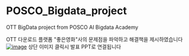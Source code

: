 # POSCO_Bigdata_project
OTT BigData project from POSCO AI Bigdata Academy

OTT 다운로드 플랫폼 "좋은영화"사의 문제점을 파악하고 해결책을 제시하였습니다 </br>
[![image](https://user-images.githubusercontent.com/76406136/131364802-2bf46dc3-b2fa-41b0-9756-090bed5a4e63.png)](https://github.com/gymin97/POSCO_Bigdata_project/blob/main/A3_OTT_Final.pdf)
상단 이미지 클릭시 발표 PPT로 연결됩니다 
